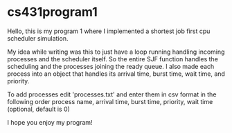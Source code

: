 # cs431program1
Hello, this is my program 1 where I implemented a shortest job first cpu scheduler simulation.

My idea while writing was this to just have a loop running handling incoming processes and the scheduler itself.
So the entire SJF function handles the scheduling and the processes joining the ready queue. I also made each
process into an object that handles its arrival time, burst time, wait time, and priority.

To add processes edit 'processes.txt' and enter them in csv format in the following order
process name, arrival time, burst time, priority, wait time (optional, default is 0)

I hope you enjoy my program!
